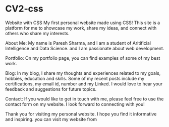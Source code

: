 # CV2-css
Website with CSS 
My first personal website made using CSS! This site is a platform for me to showcase my work, share my ideas, and connect with others who share my interests.

About Me: My name is Paresh Sharma, and I am a student of Aritificial Intelligence and Data Science. and I am passionate about web development.

Portfolio: On my portfolio page, you can find examples of some of my best work.

Blog: In my blog, I share my thoughts and experiences related to my goals, hobbies, education and skills. Some of my recent posts include my certifications, my email id, number and my Linked. I would love to hear your feedback and suggestions for future topics.

Contact: If you would like to get in touch with me, please feel free to use the contact form on my website. I look forward to connecting with you!

Thank you for visiting my personal website. I hope you find it informative and inspiring. you can visit my website from
